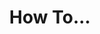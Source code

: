 ---
title: How To...
layout: page
permalink: /how-tos/
grid: true
summary: Learn how to file and track complaints with the CPC
---